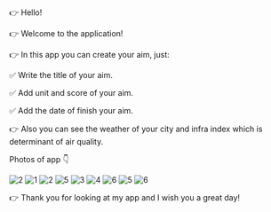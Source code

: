 👉 Hello!

👉 Welcome to the application!

👉 In this app you can create your aim, just:

✅ Write the title of your aim.

✅ Add unit and score of your aim.

✅ Add the date of finish your aim.

👉 Also you can see the weather of your city and infra index which is determinant of air quality. 

Photos of app 👇

![2](https://user-images.githubusercontent.com/100992112/178105209-62c5992a-6fcb-44d0-a2a9-46ca7efee06e.png)
![1](https://user-images.githubusercontent.com/100992112/178741574-ea0c09d2-ad8b-45e3-a5a0-6c28c698c37e.png)
![2](https://user-images.githubusercontent.com/100992112/178741603-47cfa2b5-2056-4ae1-8a68-cada7015a7f8.png)
![5](https://user-images.githubusercontent.com/100992112/178741645-21daa046-6e17-410e-a8e1-4f96cab96778.png)
![3](https://user-images.githubusercontent.com/100992112/178105215-106dad6d-c683-4e8b-8657-ad1be94c3aa6.png)
![4](https://user-images.githubusercontent.com/100992112/178105222-2d0e107b-e79e-4e97-a0bf-999de5a27917.png)
![6](https://user-images.githubusercontent.com/100992112/178741940-00b1fb1c-b345-4248-ae89-e7021d407959.png)
![5](https://user-images.githubusercontent.com/100992112/178105227-cd889068-7b07-4aca-9ec0-82a5b0033c0c.png)
![6](https://user-images.githubusercontent.com/100992112/178105232-6842c4cb-bab1-4d91-9473-0b07182159dd.png)


👉 Thank you for looking at my app and I wish you a great day! 
